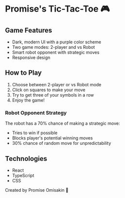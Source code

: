 # Promise's Tic-Tac-Toe 🎮

## Game Features
- Dark, modern UI with a purple color scheme
- Two game modes: 2-player and vs Robot
- Smart robot opponent with strategic moves
- Responsive design

## How to Play
1. Choose between 2-player or vs Robot mode
2. Click on squares to make your move
3. Try to get three of your symbols in a row
4. Enjoy the game!

### Robot Opponent Strategy
The robot has a 70% chance of making a strategic move:
- Tries to win if possible
- Blocks player's potential winning moves
- 30% chance of random move for unpredictability

## Technologies
- React
- TypeScript
- CSS

Created by Promise Omisakin 🚀
